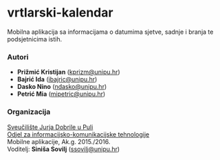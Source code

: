 # vrtlarski-kalendar
Mobilna aplikacija sa informacijama o datumima sjetve, sadnje i branja te podsjetnicima istih.

### Autori
- **Prižmić Kristijan** (kprizm@unipu.hr)
- **Bajrić	Ida**	(ibajric@unipu.hr)
- **Dasko	Nino**	(ndasko@unipu.hr)
- **Petrić	Mia**	(mipetric@unipu.hr)

### Organizacija
[Sveučilište Jurja Dobrile u Puli](http://www.unipu.hr/)   
[Odjel za informacijsko-komunikacijske tehnologije](http://www.unipu.hr/index.php?id=1933)  
Mobilne aplikacije, Ak.g. 2015./2016.  
Voditelj: **Siniša Sovilj** (ssovilj@unipu.hr)
